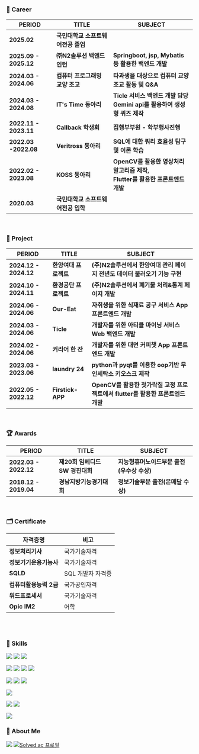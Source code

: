 


### 🏢 Career

| PERIOD | TITLE | SUBJECT |
| ------- | ------- | ------- | 
| **2025.02** | **국민대학교 소프트웨어전공 졸업** | |
| **2025.09 - 2025.12** | **㈜N2솔루션 백엔드 인턴** | **Springboot, jsp, Mybatis 등 활용한 백엔드 개발** |
| **2024.03 - 2024.06** | **컴퓨터 프로그래밍 교양 조교** | **타과생을 대상으로 컴퓨터 교양 조교 활동 및 Q&A**| 
| **2024.03 - 2024.08** | **IT's Time 동아리** | **Ticle 서비스 백엔드 개발 담당<br>Gemini api를 활용하여 생성형 퀴즈 제작**|
| **2022.11 - 2023.11** | **Callback 학생회** | **집행부부원 - 학부행사진행** | 
| **2022.03 -2022.08** | **Veritross 동아리** | **SQL에 대한 쿼리 효율성 탐구 및 이론 학습** |
| **2022.02 - 2023.08** | **KOSS 동아리** |**OpenCV를 활용한 영상처리 알고리즘 제작, <br>Flutter를 활용한 프론트엔드 개발**|
| **2020.03** | **국민대학교 소프트웨어전공 입학** | |

<br>

### 📜 Project  

| PERIOD | TITLE | SUBJECT |
| ------- | ------- | -------|
| **2024.12 - 2024.12** | **한양여대 프로젝트** | **(주)N2솔루션에서 한양여대 관리 페이지 전년도 데이터 불러오기 기능 구현** |
| **2024.10 - 2024.11** | **환경공단 프로젝트** | **(주)N2솔루션에서 폐기물 처리&통계 페이지 개발** |
| **2024.06 - 2024.06** | **Our-Eat** | **자취생을 위한 식재료 공구 서비스 App 프론트엔드 개발** |
| **2024.03 - 2024.06** | **Ticle** | **개발자를 위한 아티클 마이닝 서비스 Web 백엔드 개발** |
| **2024.02 - 2024.06** | **커리어 한 잔** | **개발자를 위한 대면 커피챗 App 프론트엔드 개발** |
| **2023.03 - 2023.06** | **laundry 24** | **python과 pyqt를 이용한 oop기반 무인세탁소 키오스크 제작** |
| **2022.05 - 2022.12** | **Firstick-APP** | **OpenCV를 활용한 젓가락질 교정 프로젝트에서 flutter를 활용한 프론트엔드 개발** |

<br>

### 🏆 Awards
| PERIOD | TITLE | SUBJECT |
| ------- | ------- | -------|
| **2022.03 - 2022.12** | **제20회 임베디드 SW 경진대회** | **지능형휴머노이드부문 출전(우수상 수상)** |
| **2018.12 - 2019.04** | **경남지방기능경기대회** | **정보기술부문 출전(은메달 수상)** |

<br>

### 🗂️ Certificate

| 자격증명               | 비고            |
|------------------------|-----------------|
| **정보처리기사**           | 국가기술자격     |
| **정보기기운용기능사**     | 국가기술자격     |
| **SQLD**                  | SQL 개발자 자격증 |
| **컴퓨터활용능력 2급**  | 국가공인자격     |
| **워드프로세서**           | 국가기술자격     |
| **Opic IM2**  | 어학 |

<br>

<br>

### 🧩 Skills  

  <img src="https://img.shields.io/badge/Java-007396?style=flat&logo=Java&logoColor=white"/></a>
  <img src="https://img.shields.io/badge/Python-3776AB?style=flat&logo=Python&logoColor=white"/></a>
  <img src="https://img.shields.io/badge/C-A8B9CC?style=flat&logo=C&logoColor=white"/></a>
  
  <img src="https://img.shields.io/badge/MySQL-4479A1?style=flat&logo=MySQL&logoColor=white"/></a>
  <img src="https://img.shields.io/badge/Django-092E20?style=flat&logo=Django&logoColor=white"/></a>
  <img src="https://img.shields.io/badge/SQLite-003B57?style=flat&logo=SQLite&logoColor=white"/></a>
  <img src="https://img.shields.io/badge/SpringBoot-6DB33F?style=flat&logo=springboot&logoColor=white"/></a>
  
  <img src="https://img.shields.io/badge/html5-E34F26?style=flat&logo=html5&logoColor=white"/></a>
  <img src="https://img.shields.io/badge/Dart-0175C2?style=flat&logo=Dart&logoColor=white"/></a>
  <img src="https://img.shields.io/badge/Flutter-02569B?style=flat&logo=Flutter&logoColor=white"/></a>

  <img src="https://img.shields.io/badge/OpenCV-5C3EE8?style=flat&logo=OpenCV&logoColor=white"/></a>

  <img src="https://img.shields.io/badge/Linux-FCC624?style=flat&logo=Linux&logoColor=white"/></a>
  <img src="https://img.shields.io/badge/Window-0078D6?style=flat&logo=windows10&logoColor=white"/></a>

  <img src="https://img.shields.io/badge/selenium-43B02A?style=flat&logo=selenium&logoColor=white"/></a>
  
### 💬 About Me

<a href="https://velog.io/@dnjftjd53/posts"><img src="https://img.shields.io/badge/Velog-20C997?style=flat&logo=Velog&logoColor=white"/></a>
[![Solved.ac
프로필](http://mazassumnida.wtf/api/mini/generate_badge?boj=0vel)](https://solved.ac/0vel)




